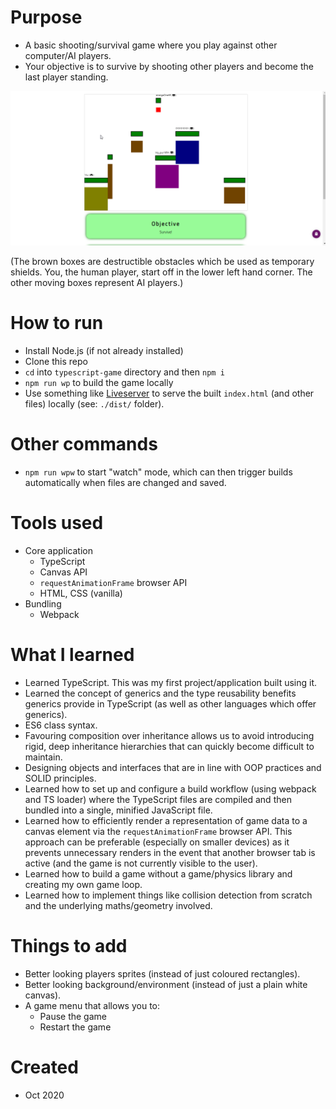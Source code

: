 # Purpose
- A basic shooting/survival game where you play against other computer/AI players.
- Your objective is to survive by shooting other players and become the last player standing.

![Game recording](meta/game-recording.gif)

(The brown boxes are destructible obstacles which be used as temporary shields. You, the human player, start off in the lower left hand corner. The other moving boxes represent AI players.)
  
# How to run
- Install Node.js (if not already installed)
- Clone this repo
- `cd` into `typescript-game` directory and then `npm i`
- `npm run wp` to build the game locally
- Use something like [Liveserver](https://marketplace.visualstudio.com/items?itemName=ritwickdey.LiveServer) to serve the built `index.html` (and other files) locally (see: `./dist/` folder).

# Other commands
- `npm run wpw` to start "watch" mode, which can then trigger builds automatically when files are changed and saved.

# Tools used
- Core application
  - TypeScript
  - Canvas API
  - `requestAnimationFrame` browser API
  - HTML, CSS (vanilla)
- Bundling
  - Webpack

# What I learned
- Learned TypeScript. This was my first project/application built using it.
- Learned the concept of generics and the type reusability benefits generics provide in TypeScript (as well as other languages which offer generics).
- ES6 class syntax.
- Favouring composition over inheritance allows us to avoid introducing rigid, deep inheritance hierarchies that can quickly become difficult to maintain.
- Designing objects and interfaces that are in line with OOP practices and SOLID principles.
- Learned how to set up and configure a build workflow (using webpack and TS loader) where the TypeScript files are compiled and then bundled into a single, minified JavaScript file.
- Learned how to efficiently render a representation of game data to a canvas element via the `requestAnimationFrame` browser API. This approach can be preferable (especially on smaller devices) as it prevents unnecessary renders in the event that another browser tab is active (and the game is not currently visible to the user).
- Learned how to build a game without a game/physics library and creating my own game loop.
- Learned how to implement things like collision detection from scratch and the underlying maths/geometry involved.


# Things to add
- Better looking players sprites (instead of just coloured rectangles).
- Better looking background/environment (instead of just a plain white canvas).
- A game menu that allows you to:
  - Pause the game
  - Restart the game

# Created
- Oct 2020
